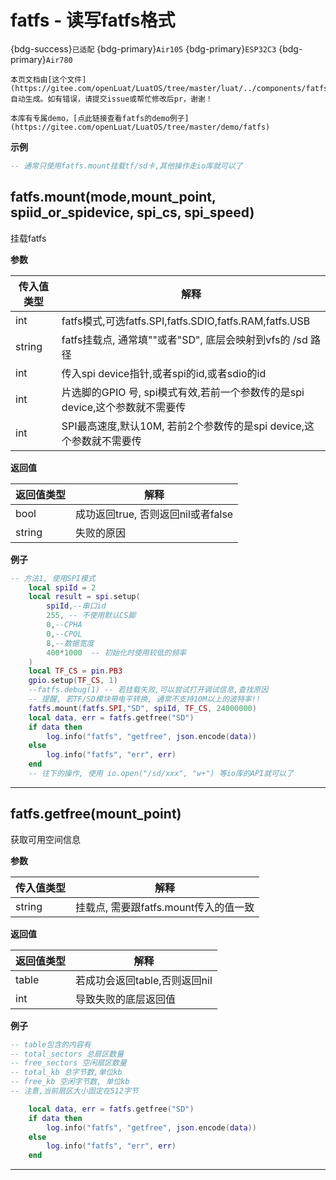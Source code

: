 # fatfs - 读写fatfs格式

{bdg-success}`已适配` {bdg-primary}`Air105` {bdg-primary}`ESP32C3` {bdg-primary}`Air780`

```{note}
本页文档由[这个文件](https://gitee.com/openLuat/LuatOS/tree/master/luat/../components/fatfs/luat_lib_fatfs.c)自动生成。如有错误，请提交issue或帮忙修改后pr，谢谢！
```

```{tip}
本库有专属demo，[点此链接查看fatfs的demo例子](https://gitee.com/openLuat/LuatOS/tree/master/demo/fatfs)
```

**示例**

```lua
-- 通常只使用fatfs.mount挂载tf/sd卡,其他操作走io库就可以了

```

## fatfs.mount(mode,mount_point, spiid_or_spidevice, spi_cs, spi_speed)



挂载fatfs

**参数**

|传入值类型|解释|
|-|-|
|int|fatfs模式,可选fatfs.SPI,fatfs.SDIO,fatfs.RAM,fatfs.USB|
|string|fatfs挂载点, 通常填""或者"SD", 底层会映射到vfs的 /sd 路径|
|int|传入spi device指针,或者spi的id,或者sdio的id|
|int|片选脚的GPIO 号, spi模式有效,若前一个参数传的是spi device,这个参数就不需要传|
|int|SPI最高速度,默认10M, 若前2个参数传的是spi device,这个参数就不需要传|

**返回值**

|返回值类型|解释|
|-|-|
|bool|成功返回true, 否则返回nil或者false|
|string|失败的原因|

**例子**

```lua
-- 方法1, 使用SPI模式
    local spiId = 2
    local result = spi.setup(
        spiId,--串口id
        255, -- 不使用默认CS脚
        0,--CPHA
        0,--CPOL
        8,--数据宽度
        400*1000  -- 初始化时使用较低的频率
    )
    local TF_CS = pin.PB3
    gpio.setup(TF_CS, 1)
    --fatfs.debug(1) -- 若挂载失败,可以尝试打开调试信息,查找原因
	-- 提醒, 若TF/SD模块带电平转换, 通常不支持10M以上的波特率!!
    fatfs.mount(fatfs.SPI,"SD", spiId, TF_CS, 24000000)
    local data, err = fatfs.getfree("SD")
    if data then
        log.info("fatfs", "getfree", json.encode(data))
    else
        log.info("fatfs", "err", err)
    end
	-- 往下的操作, 使用 io.open("/sd/xxx", "w+") 等io库的API就可以了

```

---

## fatfs.getfree(mount_point)



获取可用空间信息

**参数**

|传入值类型|解释|
|-|-|
|string|挂载点, 需要跟fatfs.mount传入的值一致|

**返回值**

|返回值类型|解释|
|-|-|
|table|若成功会返回table,否则返回nil|
|int|导致失败的底层返回值|

**例子**

```lua
-- table包含的内容有
-- total_sectors 总扇区数量
-- free_sectors 空闲扇区数量
-- total_kb 总字节数,单位kb
-- free_kb 空闲字节数, 单位kb
-- 注意,当前扇区大小固定在512字节

    local data, err = fatfs.getfree("SD")
    if data then
        log.info("fatfs", "getfree", json.encode(data))
    else
        log.info("fatfs", "err", err)
    end

```

---


